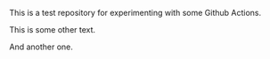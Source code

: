 This is a test repository for experimenting with some Github Actions.

This is some other text.

And another one.
